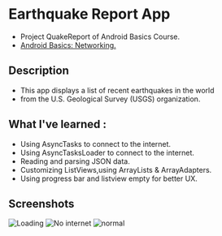 # Earthquake Report App

+ Project QuakeReport of Android Basics Course.
+ [Android Basics: Networking.](https://classroom.udacity.com/courses/ud843)

## Description 
+ This app displays a list of recent earthquakes in the world
+ from the U.S. Geological Survey (USGS) organization.

## What I've learned :
+ Using AsyncTasks to connect to the internet.
+ Using AsyncTasksLoader to connect to the internet.
+ Reading and parsing JSON data.
+ Customizing ListViews,using ArrayLists & ArrayAdapters.
+ Using progress bar and listview empty for better UX.

## Screenshots 

![Loading](https://user-images.githubusercontent.com/75523002/183237988-d1763f0d-f8f8-4e7b-b273-5314226bdb80.jpeg) 
![No internet](https://user-images.githubusercontent.com/75523002/183237991-24ac14a8-be3c-41f8-a356-5262705d7388.jpeg) 
![normal](https://user-images.githubusercontent.com/75523002/183237992-c0eec2cd-d3be-4b95-8650-637af37bb24a.jpg) 
